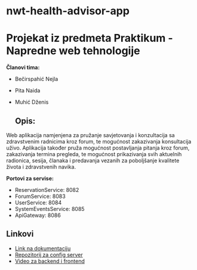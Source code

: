 # nwt-health-advisor-app
# Projekat iz predmeta Praktikum - Napredne web tehnologije
**Članovi tima:**
- Bečirspahić Nejla
- Pita Naida
- Muhić Dženis

  ## Opis:
Web aplikacija namjenjena za pružanje savjetovanja i konzultacija sa zdravstvenim radnicima kroz forum, te mogućnost zakazivanja konsultacija uživo. Aplikacija također pruža  mogućnost postavljanja pitanja kroz forum, zakazivanja termina pregleda, te mogućnost prikazivanja svih aktuelnih radionica, sesija, članaka i predavanja vezanih za poboljšanje kvalitete života i zdravstvenih navika.

**Portovi za servise:**
- ReservationService: 8082
- ForumService: 8083
- UserService: 8084
- SystemEventsService: 8085
- ApiGateway: 8086

## Linkovi
- [Link na dokumentaciju](https://drive.google.com/drive/folders/1fwPgdHgZS7a2KZohop9mhsw21TrYb8e_)
- [Repozitorij za config server](https://github.com/dmuhic1/server_properties)
- [Video za backend i frontend](https://drive.google.com/drive/folders/1KK8eMx89gd9zdu4PTZa4AfMZtyr3n4uE)

